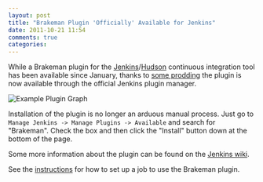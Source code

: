 ```yaml
---
layout: post
title: "Brakeman Plugin 'Officially' Available for Jenkins"
date: 2011-10-21 11:54
comments: true
categories: 
---
```


While a Brakeman plugin for the [Jenkins](http://jenkins-ci.org)/[Hudson](http://hudson-ci.org) continuous integration tool has been available since January, thanks to [some prodding](https://github.com/presidentbeef/brakeman-jenkins-plugin/issues/1) the plugin is now available through the official Jenkins plugin manager.

![Example Plugin Graph](/images/brakeman_trend_graph.png "Example Plugin Graph")

Installation of the plugin is no longer an arduous manual process. Just go to `Manage Jenkins -> Manage Plugins -> Available` and search for "Brakeman". Check the box and then click the "Install" button down at the bottom of the page.

Some more information about the plugin can be found on the [Jenkins wiki](https://wiki.jenkins-ci.org/display/JENKINS/Brakeman+Plugin).

See the [instructions](docs/jenkins/setup) for how to set up a job to use the Brakeman plugin.
